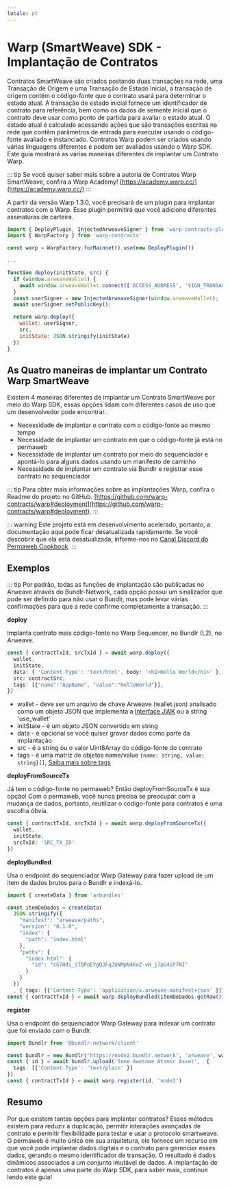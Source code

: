 ```yaml
---
locale: pt
---
```

# Warp (SmartWeave) SDK - Implantação de Contratos

Contratos SmartWeave são criados postando duas transações na rede, uma Transação de Origem e uma Transação de Estado Inicial, a transação de origem contém o código-fonte que o contrato usará para determinar o estado atual. A transação de estado inicial fornece um identificador de contrato para referência, bem como os dados de semente inicial que o contrato deve usar como ponto de partida para avaliar o estado atual. O estado atual é calculado acessando ações que são transações escritas na rede que contêm parâmetros de entrada para executar usando o código-fonte avaliado e instanciado. Contratos Warp podem ser criados usando várias linguagens diferentes e podem ser avaliados usando o Warp SDK. Este guia mostrará as várias maneiras diferentes de implantar um Contrato Warp.

::: tip
Se você quiser saber mais sobre a autoria de Contratos Warp SmartWeave, confira a Warp Academy! [https://academy.warp.cc/](https://academy.warp.cc/)
:::

A partir da versão Warp 1.3.0, você precisará de um plugin para implantar contratos com o Warp. Esse plugin permitirá que você adicione diferentes assinaturas de carteira.

```js
import { DeployPlugin, InjectedArweaveSigner } from 'warp-contracts-plugin-deploy'
import { WarpFactory } from 'warp-contracts'

const warp = WarpFactory.forMainnet().use(new DeployPlugin())

...

function deploy(initState, src) {
  if (window.arweaveWallet) {
    await window.arweaveWallet.connect(['ACCESS_ADDRESS', 'SIGN_TRANSACTION', 'ACCESS_PUBLIC_KEY', 'SIGNATURE']);
  }
  const userSigner = new InjectedArweaveSigner(window.arweaveWallet);
  await userSigner.setPublicKey();

  return warp.deploy({
    wallet: userSigner,
    src,
    initState: JSON.stringify(initState)
  })
}
```


## As Quatro maneiras de implantar um Contrato Warp SmartWeave

Existem 4 maneiras diferentes de implantar um Contrato SmartWeave por meio do Warp SDK, essas opções lidam com diferentes casos de uso que um desenvolvedor pode encontrar.

* Necessidade de implantar o contrato com o código-fonte ao mesmo tempo
* Necessidade de implantar um contrato em que o código-fonte já está no permaweb
* Necessidade de implantar um contrato por meio do sequenciador e apontá-lo para alguns dados usando um manifesto de caminho
* Necessidade de implantar um contrato via Bundlr e registrar esse contrato no sequenciador

::: tip
Para obter mais informações sobre as implantações Warp, confira o Readme do projeto no GitHub. [https://github.com/warp-contracts/warp#deployment](https://github.com/warp-contracts/warp#deployment). 
:::

::: warning
Este projeto está em desenvolvimento acelerado, portanto, a documentação aqui pode ficar desatualizada rapidamente. Se você descobrir que ela está desatualizada, informe-nos no [Canal Discord do Permaweb Cookbook](https://discord.gg/haCAX3shxF).
:::

## Exemplos

::: tip
Por padrão, todas as funções de implantação são publicadas no Arweave através do Bundlr-Network, cada opção possui um sinalizador que pode ser definido para não usar o Bundlr, mas pode levar várias confirmações para que a rede confirme completamente a transação.
:::

**deploy**

Implanta contrato mais código-fonte no Warp Sequencer, no Bundlr (L2), no Arweave.

```ts
const { contractTxId, srcTxId } = await warp.deploy({
  wallet,
  initState,
  data: { 'Content-Type': 'text/html', body: '<h1>Hello World</h1>' },
  src: contractSrc,
  tags: [{"name":"AppName", "value":"HelloWorld"}],
})
```

* wallet - deve ser um arquivo de chave Arweave (wallet.json) analisado como um objeto JSON que implementa a [Interface JWK](https://rfc-editor.org/rfc/rfc7517) ou a string 'use_wallet'
* initState - é um objeto JSON convertido em string
* data - é opcional se você quiser gravar dados como parte da implantação
* src - é a string ou o valor Uint8Array do código-fonte do contrato
* tags - é uma matriz de objetos name/value `{name: string, value: string}[]`, [Saiba mais sobre tags](../../../concepts/tags.md)

**deployFromSourceTx**

Já tem o código-fonte no permaweb? Então deployFromSourceTx é sua opção! Com o permaweb, você nunca precisa se preocupar com a mudança de dados, portanto, reutilizar o código-fonte para contratos é uma escolha óbvia.

```ts
const { contractTxId, srcTxId } = await warp.deployFromSourceTx({
  wallet,
  initState,
  srcTxId: 'SRC_TX_ID'
})
```

**deployBundled**

Usa o endpoint do sequenciador Warp Gateway para fazer upload de um item de dados brutos para o Bundlr e indexá-lo.

```ts
import { createData } from 'arbundles'

const itemDeDados = createData(
  JSON.stringify({
    "manifest": "arweave/paths",
    "version": "0.1.0",
    "index": {
      "path": "index.html"
    },
    "paths": {
      "index.html": {
        "id": "cG7Hdi_iTQPoEYgQJFqJ8NMpN4KoZ-vH_j7pG4iP7NI"
      }
    }
  })
  , { tags: [{'Content-Type': 'application/x.arweave-manifest+json' }]})
const { contractTxId } = await warp.deployBundled(itemDeDados.getRaw());
```


**register**

Usa o endpoint do sequenciador Warp Gateway para indexar um contrato que foi enviado com o Bundlr.

```ts
import Bundlr from '@bundlr-network/client'

const bundlr = new Bundlr('https://node2.bundlr.network', 'arweave', wallet)
const { id } = await bundlr.upload('Some Awesome Atomic Asset',  { 
  tags: [{'Content-Type': 'text/plain' }]
})
const { contractTxId } = await warp.register(id, 'node2') 
```

## Resumo

Por que existem tantas opções para implantar contratos? Esses métodos existem para reduzir a duplicação, permitir interações avançadas de contrato e permitir flexibilidade para testar e usar o protocolo smartweave. O permaweb é muito único em sua arquitetura, ele fornece um recurso em que você pode implantar dados digitais e o contrato para gerenciar esses dados, gerando o mesmo identificador de transação. O resultado é dados dinâmicos associados a um conjunto imutável de dados. A implantação de contratos é apenas uma parte do Warp SDK, para saber mais, continue lendo este guia!
